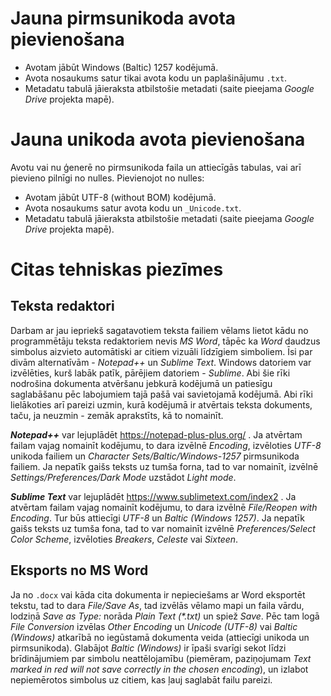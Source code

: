 # Jauna pirmsunikoda avota pievienošana

- Avotam jābūt Windows (Baltic) 1257 kodējumā.
- Avota nosaukums satur tikai avota kodu un paplašinājumu `.txt`.
- Metadatu tabulā jāieraksta atbilstošie metadati (saite pieejama _Google Drive_ projekta mapē).


# Jauna unikoda avota pievienošana

Avotu vai nu ģenerē no pirmsunikoda faila un attiecīgās tabulas, vai arī pievieno pilnīgi no nulles. Pievienojot no nulles:

- Avotam jābūt UTF-8 (without BOM) kodējumā.
- Avota nosaukums satur avota kodu un `_Unicode.txt`.
- Metadatu tabulā jāieraksta atbilstošie metadati (saite pieejama _Google Drive_ projekta mapē).

# Citas tehniskas piezīmes
## Teksta redaktori

Darbam ar jau iepriekš sagatavotiem teksta failiem vēlams lietot kādu no programmētāju teksta redaktoriem nevis _MS Word_, tāpēc ka _Word_ daudzus simbolus aizvieto automātiski ar citiem vizuāli līdzīgiem simboliem. Īsi par divām alternatīvām - _Notepad++_ un _Sublime Text_. Windows datoriem var izvēlēties, kurš labāk patīk, pārējiem datoriem - _Sublime_. Abi šie rīki nodrošina dokumenta atvēršanu jebkurā kodējumā un patiesīgu saglabāšanu pēc labojumiem tajā pašā vai savietojamā kodējumā. Abi rīki lielākoties arī pareizi uzmin, kurā kodējumā ir atvērtais teksta dokuments, taču, ja neuzmin - zemāk aprakstīts, kā to nomainīt.

_**Notepad++**_ var lejuplādēt https://notepad-plus-plus.org/ . Ja atvērtam failam vajag nomainīt kodējumu, to dara izvēlnē _Encoding_, izvēloties _UTF-8_ unikoda failiem un _Character Sets/Baltic/Windows-1257_ pirmsunikoda failiem. Ja nepatīk gaišs teksts uz tumša forna, tad to var nomainīt, izvēlnē _Settings/Preferences/Dark Mode_ uzstādot _Light mode_.

_**Sublime Text**_ var lejuplādēt https://www.sublimetext.com/index2 . Ja atvērtam failam vajag nomainīt kodējumu, to dara izvēlnē _File/Reopen with Encoding_. Tur būs attiecīgi _UTF-8_ un _Baltic (Windows 1257)_. Ja nepatīk gaišs teksts uz tumša fona,
tad to var nomainīt izvēlnē _Preferences/Select Color Scheme_, izvēloties _Breakers_, _Celeste_ vai _Sixteen_.

## Eksports no MS Word

Ja no `.docx` vai kāda cita dokumenta ir nepieciešams ar Word eksportēt tekstu, tad to dara _File/Save As_, tad izvēlās vēlamo mapi un faila vārdu, lodziņā _Save as Type:_ norāda _Plain Text (*.txt)_ un spiež _Save_. Pēc tam logā _File Conversion_ izvēlas _Other Encoding_ un _Unicode (UTF-8)_ vai _Baltic (Windows)_ atkarībā no iegūstamā dokumenta veida (attiecīgi unikoda un pirmsunikoda). Glabājot _Baltic (Windows)_ ir īpaši svarīgi sekot līdzi brīdinājumiem par simbolu neattēlojamību (piemēram, paziņojumam _Text marked in red will not save correctly in the chosen encoding_), un izlabot nepiemērotos simbolus uz citiem, kas ļauj saglabāt failu pareizi.